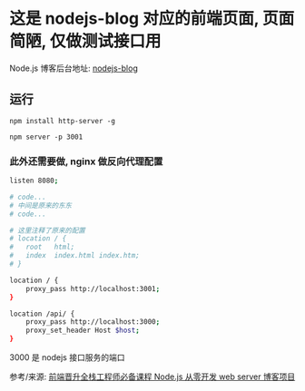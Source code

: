 # 这是 nodejs-blog 对应的前端页面, 页面简陋, 仅做测试接口用

Node.js 博客后台地址: [nodejs-blog](https://github.com/liguoyou/nodejs-blog)

## 运行

```
npm install http-server -g

npm server -p 3001
```

### 此外还需要做, nginx 做反向代理配置

```bash
listen 8080;

# code...
# 中间是原来的东东
# code...

# 这里注释了原来的配置
# location / {
#   root   html;
#   index  index.html index.htm;
# }

location / {
	proxy_pass http://localhost:3001;
}

location /api/ {
	proxy_pass http://localhost:3000;
	proxy_set_header Host $host;
}
```

3000 是 nodejs 接口服务的端口

参考/来源: [前端晋升全栈工程师必备课程 Node.js 从零开发 web server 博客项目](https://coding.imooc.com/class/320.html)
